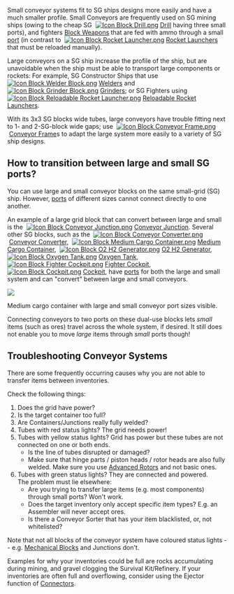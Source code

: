 
Small conveyor systems fit to SG ships designs more easily and have a much smaller profile. Small Conveyors are frequently used on SG mining ships (owing to the cheap SG  [![Icon Block Drill.png](https://spaceengineers.wiki.gg/images/thumb/3/32/Icon_Block_Drill.png/21px-Icon_Block_Drill.png?a1b524)](https://spaceengineers.wiki.gg/wiki/Drill "Drill") [Drill](https://spaceengineers.wiki.gg/wiki/Drill "Drill") having three small ports), and fighters [Block Weapons](https://spaceengineers.wiki.gg/wiki/Block_Weapons "Block Weapons") that are fed with ammo through a small [port](https://spaceengineers.wiki.gg/wiki/Port "Port") (in contrast to  [![Icon Block Rocket Launcher.png](https://spaceengineers.wiki.gg/images/thumb/7/77/Icon_Block_Rocket_Launcher.png/21px-Icon_Block_Rocket_Launcher.png?b2064b)](https://spaceengineers.wiki.gg/wiki/Rocket_Launcher "Rocket Launcher") [Rocket Launchers](https://spaceengineers.wiki.gg/wiki/Rocket_Launcher "Rocket Launcher") that must be reloaded manually).

Large conveyors on a SG ship increase the profile of the ship, but are unavoidable when the ship must be able to transport large components or rockets: For example, SG Constructor Ships that use  [![Icon Block Welder Block.png](https://spaceengineers.wiki.gg/images/thumb/4/41/Icon_Block_Welder_Block.png/21px-Icon_Block_Welder_Block.png?2e0da4)](https://spaceengineers.wiki.gg/wiki/Welder "Welder") [Welders](https://spaceengineers.wiki.gg/wiki/Welder "Welder") and  [![Icon Block Grinder Block.png](https://spaceengineers.wiki.gg/images/thumb/7/73/Icon_Block_Grinder_Block.png/21px-Icon_Block_Grinder_Block.png?88a55d)](https://spaceengineers.wiki.gg/wiki/Grinder "Grinder") [Grinders](https://spaceengineers.wiki.gg/wiki/Grinder "Grinder"); or SG Fighters using  [![Icon Block Reloadable Rocket Launcher.png](https://spaceengineers.wiki.gg/images/thumb/6/66/Icon_Block_Reloadable_Rocket_Launcher.png/21px-Icon_Block_Reloadable_Rocket_Launcher.png?c738bc)](https://spaceengineers.wiki.gg/wiki/Reloadable_Rocket_Launcher "Reloadable Rocket Launcher") [Reloadable Rocket Launchers](https://spaceengineers.wiki.gg/wiki/Reloadable_Rocket_Launcher "Reloadable Rocket Launcher").

With its 3x3 SG blocks wide tubes, large conveyors have trouble fitting next to 1- and 2-SG-block wide gaps; use  [![Icon Block Conveyor Frame.png](https://spaceengineers.wiki.gg/images/thumb/3/39/Icon_Block_Conveyor_Frame.png/21px-Icon_Block_Conveyor_Frame.png?2921e5)](https://spaceengineers.wiki.gg/wiki/Conveyor_Frame "Conveyor Frame") [Conveyor Frame](https://spaceengineers.wiki.gg/wiki/Conveyor_Frame "Conveyor Frame")s to adapt the large system more easily to a variety of SG ship designs.

## How to transition between large and small SG ports?

You can use large and small conveyor blocks on the same small-grid (SG) ship. However, [ports](https://spaceengineers.wiki.gg/wiki/Port "Port") of different sizes cannot connect directly to one another.

An example of a large grid block that can convert between large and small is the  [![Icon Block Conveyor Junction.png](https://spaceengineers.wiki.gg/images/thumb/c/c4/Icon_Block_Conveyor_Junction.png/21px-Icon_Block_Conveyor_Junction.png?500970)](https://spaceengineers.wiki.gg/wiki/Conveyor_Junction "Conveyor Junction") [Conveyor Junction](https://spaceengineers.wiki.gg/wiki/Conveyor_Junction "Conveyor Junction"). Several other SG blocks, such as the  [![Icon Block Conveyor Converter.png](https://spaceengineers.wiki.gg/images/thumb/f/f6/Icon_Block_Conveyor_Converter.png/21px-Icon_Block_Conveyor_Converter.png?e0ddc1)](https://spaceengineers.wiki.gg/wiki/Conveyor_Converter "Conveyor Converter") [Conveyor Converter](https://spaceengineers.wiki.gg/wiki/Conveyor_Converter "Conveyor Converter"),  [![Icon Block Medium Cargo Container.png](https://spaceengineers.wiki.gg/images/thumb/c/ce/Icon_Block_Medium_Cargo_Container.png/21px-Icon_Block_Medium_Cargo_Container.png?5e0039)](https://spaceengineers.wiki.gg/wiki/Medium_Cargo_Container "Medium Cargo Container") [Medium Cargo Container](https://spaceengineers.wiki.gg/wiki/Medium_Cargo_Container "Medium Cargo Container"),  [![Icon Block O2 H2 Generator.png](https://spaceengineers.wiki.gg/images/thumb/7/7e/Icon_Block_O2_H2_Generator.png/21px-Icon_Block_O2_H2_Generator.png?60936f)](https://spaceengineers.wiki.gg/wiki/O2_H2_Generator "O2 H2 Generator") [O2 H2 Generator](https://spaceengineers.wiki.gg/wiki/O2_H2_Generator "O2 H2 Generator"),  [![Icon Block Oxygen Tank.png](https://spaceengineers.wiki.gg/images/thumb/f/f2/Icon_Block_Oxygen_Tank.png/21px-Icon_Block_Oxygen_Tank.png?1d5a4b)](https://spaceengineers.wiki.gg/wiki/Oxygen_Tank "Oxygen Tank") [Oxygen Tank](https://spaceengineers.wiki.gg/wiki/Oxygen_Tank "Oxygen Tank"),  [![Icon Block Fighter Cockpit.png](https://spaceengineers.wiki.gg/images/thumb/b/b4/Icon_Block_Fighter_Cockpit.png/21px-Icon_Block_Fighter_Cockpit.png?e570b4)](https://spaceengineers.wiki.gg/wiki/Fighter_Cockpit "Fighter Cockpit") [Fighter Cockpit](https://spaceengineers.wiki.gg/wiki/Fighter_Cockpit "Fighter Cockpit"),  [![Icon Block Cockpit.png](https://spaceengineers.wiki.gg/images/thumb/a/a5/Icon_Block_Cockpit.png/21px-Icon_Block_Cockpit.png?c799da)](https://spaceengineers.wiki.gg/wiki/Cockpit "Cockpit") [Cockpit](https://spaceengineers.wiki.gg/wiki/Cockpit "Cockpit"), have [ports](https://spaceengineers.wiki.gg/wiki/Port "Port") for both the large and small system and can "convert" between large and small conveyors.

[![](https://spaceengineers.wiki.gg/images/thumb/1/17/Medium-cargo-container.png/320px-Medium-cargo-container.png?4c4de5)](https://spaceengineers.wiki.gg/wiki/File:Medium-cargo-container.png)

Medium cargo container with large and small conveyor port sizes visible.

Connecting conveyors to two ports on these dual-use blocks lets _small_ items (such as ores) travel across the whole system, if desired. It still does not enable you to move _large_ items through _small_ ports though!

## Troubleshooting Conveyor Systems

There are some frequently occurring causes why you are not able to transfer items between inventories.

Check the following things:

1.  Does the grid have power?
2.  Is the target container too full?
3.  Are Containers/Junctions really fully welded?
4.  Tubes with red status lights? The grid needs power!
5.  Tubes with yellow status lights? Grid has power but these tubes are not connected on one or both ends.
    *   Is the line of tubes disrupted or damaged?
    *   Make sure that hinge parts / piston heads / rotor heads are also fully welded. Make sure you use [Advanced Rotors](https://spaceengineers.wiki.gg/wiki/Advanced_Rotor "Advanced Rotor") and not basic ones.
6.  Tubes with green status lights? They are connected and powered.  
    The problem must lie elsewhere:
    *   Are you trying to transfer large items (e.g. most components) through small ports? Won't work.
    *   Does the target inventory only accept specific item types? E.g. an Assembler will never accept ores.
    *   Is there a Conveyor Sorter that has your item blacklisted, or, not whitelisted?

Note that not all blocks of the conveyor system have coloured status lights -- e.g. [Mechanical Blocks](https://spaceengineers.wiki.gg/wiki/Mechanical_Blocks "Mechanical Blocks") and Junctions don't.

Examples for why your inventories could be full are rocks accumulating during mining, and gravel clogging the Survival Kit/Refinery. If your inventories are often full and overflowing, consider using the Ejector function of [Connectors](https://spaceengineers.wiki.gg/wiki/Connector "Connector").
